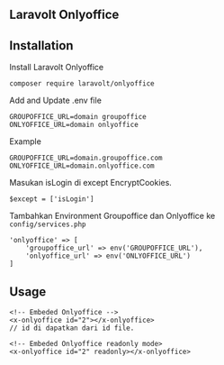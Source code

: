 ## Laravolt Onlyoffice

## Installation

Install Laravolt Onlyoffice
```
composer require laravolt/onlyoffice
```

Add and Update .env file
```
GROUPOFFICE_URL=domain groupoffice
ONLYOFFICE_URL=domain onlyoffice
```

Example
```
GROUPOFFICE_URL=domain.groupoffice.com
ONLYOFFICE_URL=domain.onlyoffice.com
```

Masukan isLogin di except EncryptCookies.
```
$except = ['isLogin']
```

Tambahkan Environment Groupoffice dan Onlyoffice ke `config/services.php`
```
'onlyoffice' => [
    'groupoffice_url' => env('GROUPOFFICE_URL'),
    'onlyoffice_url' => env('ONLYOFFICE_URL')
]
```

## Usage
```
<!-- Embeded Onlyoffice -->
<x-onlyoffice id="2"></x-onlyoffice>
// id di dapatkan dari id file.

<!-- Embeded Onlyoffice readonly mode>
<x-onlyoffice id="2" readonly></x-onlyoffice>
```


